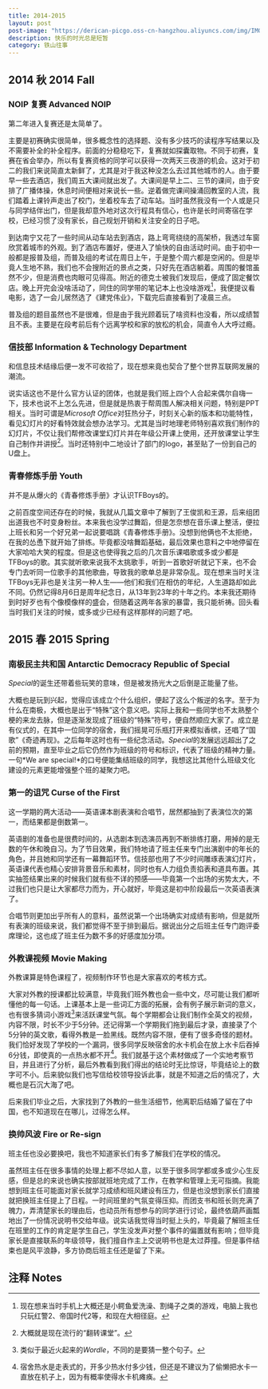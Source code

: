 ```yaml
---
title: 2014-2015
layout: post
post-image: "https://derican-picgo.oss-cn-hangzhou.aliyuncs.com/img/IMG_2616.JPG"
description: 快乐的时光总是短暂
category: 铁山往事
---
```


## 2014 秋 2014 Fall

### NOIP 复赛 Advanced NOIP

第二年进入复赛还是太简单了。

主要是初赛确实很简单，很多概念性的选择题、没有多少技巧的读程序写结果以及不需要补全的补全程序。前面的分稳稳吃下，复赛就如探囊取物。不同于初赛，复赛在省会举办，所以有复赛资格的同学可以获得一次两天三夜游的机会。这对于初二的我们来说简直太新鲜了，尤其是对于我这种没怎么去过其他城市的人。由于要早一些去酒店，我们周五大课间就出发了。大课间是早上二、三节的课间，由于安排了广播体操，休息时间便相对来说长一些。逆着做完课间操涌回教室的人流，我们踏着上课铃声走出了校门，坐着校车去了动车站。当时虽然我没有一个人或是只与同学结伴出门，但是我却意外地对这次行程具有信心，也许是长时间寄宿在学校，已经习惯了没有家长，自己规划开销和关注安全的日子吧。

到达南宁又花了一些时间从动车站去到酒店，路上弯弯绕绕的高架桥，我透过车窗欣赏着城市的外观。到了酒店布置好，便进入了愉快的自由活动时间。由于初中一般都是报普及组，而普及组的考试在周日上午，于是整个周六都是空闲的。但是毕竟人生地不熟，我们也不会搜附近的景点之类，只好先在酒店躺着。周围的餐馆虽然不少，但是消费也肉眼可见得高。附近的德克士被我们发现后，便成了固定餐饮店。晚上开完会没啥活动了，同住的同学带的笔记本上也没啥游戏[^1]，我便提议看电影，选了一会儿居然选了《建党伟业》，下载完后直接看到了凌晨三点。

普及组的题目虽然也不是很难，但是由于我光顾着玩了啥资料也没看，所以成绩暂且不表。主要是在段考前后有个远离学校和家的放松的机会，简直令人大呼过瘾。

[^1]: 现在想来当时手机上大概还是小鳄鱼爱洗澡、割绳子之类的游戏，电脑上我也只玩红警2、帝国时代2等，和现在大相径庭。

### 信技部 Information & Technology Department

和信息技术结缘后便一发不可收拾了，现在想来竟也契合了整个世界互联网发展的潮流。

说实话这也不是什么官方认证的团体，也就是我们班上四个人合起来偶尔自嗨一下，技术也说不上怎么先进，但是就是热衷于帮周围人解决相关问题，特别是PPT相关。当时可谓是*Microsoft Office*对狂热分子，时刻关心新的版本和功能特性，看见幻灯片的好看特效就会想办法学习。尤其是当时地理老师特别喜欢我们制作的幻灯片，不仅让我们帮修改课堂幻灯片并在年级公开课上使用，还开放课堂让学生自己制作并讲授[^2]。当时还特别中二地设计了部门的logo，甚至贴了一份到自己的U盘上。

[^2]: 大概就是现在流行的“翻转课堂”。

### 青春修炼手册 Youth

并不是从爆火的《青春修炼手册》才认识TFBoys的。

之前百度空间还存在的时候，我就从几篇文章中了解到了王俊凯和王源，后来组团出道我也不时变身粉丝。本来我也没学过舞蹈，但是怎奈想在音乐课上整活，便拉上班长和另一个好兄弟一起说要唱跳《青春修炼手册》。没想到他俩也不太拒绝，在我的怂恿下就开始了排练。毕竟都没啥舞蹈基础，最后效果也意料之中地停留在大家哈哈大笑的程度。但是这也使得我之后的几次音乐课唱歌或多或少都是TFBoys的歌。其实就听歌来说我不太挑歌手，听到一首歌好听就记下来，也不会专门去听同一位歌手的其他歌曲，导致我的歌单总是非常杂乱。现在想来当时关注TFBoys无非也是关注另一种人生——他们和我们在相仿的年纪，人生道路却如此不同。仍然记得8月6日是周年纪念日，从13年到23年的十年之约。本来我还期待到时好歹也有个像模像样的盛会，但随着这两年各家的暴雷，我只能祈祷。回头看当时我们关注的时候，或多或少已经有这样那样的问题了吧。

## 2015 春 2015 Spring

### 南极民主共和国 Antarctic Democracy Republic of Special

*Special*的诞生还带着些玩笑的意味，但是被发扬光大之后倒是正能量了些。

大概也是玩到兴起，觉得应该成立个什么组织，便起了这么个叛逆的名字。至于为什么在南极，大概也是出于“特殊”这个意义吧。实际上我和一些同学也不太熟整个梗的来龙去脉，但是逐渐发现成了班级的“特殊”符号，便自然顺应大家了。成立是有仪式的，在其中一位同学的宿舍，我们摇晃可乐瓶打开来模拟香槟，还唱了“国歌”《奇迹再现》。之后每年这时也有一些纪念活动。*Special*的发展远远超出了之前的预期，直至毕业之后它仍然作为班级的符号和标识，代表了班级的精神力量。一句*We are special!*的口号便能集结班级的同学，我想这比其他什么班级文化建设的元素更能增强整个班的凝聚力吧。

### 第一的诅咒 Curse of the First

这一学期的两大活动——英语课本剧表演和合唱节，居然都抽到了表演位次的第一，而结果都是倒数第一。

英语剧的准备也是很费时间的，从选剧本到选演员再到不断排练打磨，用掉的是无数的午休和晚自习。为了节目效果，我们特地请了班主任来专门出演剧中的年长的角色，并且她和同学还有一幕舞蹈环节。信技部也用了不少时间雕琢表演幻灯片，英语课代表也精心安排背景音乐和素材，同时也有人力组负责掐表和道具布置。其实抽签结果出来的时候我们就有些不详的预感——毕竟第一个出场的劣势太大，不过我们也只是让大家都尽力而为，开心就好，毕竟这是初中阶段最后一次英语表演了。

合唱节则更加出乎所有人的意料，虽然说第一个出场确实对成绩有影响，但是就所有表演的班级来说，我们都觉得不至于排到最后。据说出分之后班主任专门跑评委席理论，这也成了班主任为数不多的好感度加分项。

### 外教课视频 Movie Making

外教课算是特色课程了，视频制作环节也是大家喜欢的考核方式。

大家对外教的授课都比较满意，毕竟我们班外教也会一些中文，尽可能让我们都听懂他的每一句话。上课基本上是一些词汇方面的拓展，会有例子展示新词的意义，也有很多猜词小游戏[^3]来活跃课堂气氛。每个学期都会让我们制作全英文的视频，内容不限，时长不少于5分钟。还记得第一个学期我们拖到最后才录，直接录了个5分钟的英文歌，看得外教是一脸黑线。既然内容不限，便有了很多奇怪的题材。我们恰好发现了学校的一个漏洞，很多同学反映宿舍的水卡机会在放上水卡后吞掉6分钱，即使真的一点热水都不开[^4]。我们就基于这个素材做成了一个实地考察节目，并且进行了分析，最后外教看到我们得出的结论时无比惊讶，毕竟结论上的数字可不小。后来貌似我们也写信给校领导投诉此事，就是不知道之后的情况了，大概也是石沉大海了吧。

后来我们毕业之后，大家找到了外教的一些生活细节，他离职后结婚了留在了中国，也不知道现在在哪儿，过得怎么样。

[^3]: 类似于最近火起来的*Wordle*，不同的是要猜一整个句子。
[^4]: 宿舍热水是走表式的，开多少热水付多少钱，但还是不建议为了偷懒把水卡一直放在机子上，因为有概率使得水卡机瘫痪。

### 换帅风波 Fire or Re-sign

班主任也没必要换吧，我也不知道家长们有多了解我们在学校的情况。

虽然班主任在很多事情的处理上都不尽如人意，以至于很多同学都或多或少心生反感，但是总的来说也确实按部就班地完成了工作，在教学和管理上无可指摘。我能想到班主任可能面对家长就学习成绩和班风建设有压力，但是也没想到家长们直接就把换班主任提上了日程。一时间班里的气氛变得压抑。而团支书和班长则充满了魄力，弄清楚家长的理由后，也动员所有想参与的同学进行讨论，最终依葫芦画瓢地出了一份情况说明书交给年级。说实话我觉得当时挺上头的，毕竟最了解班主任在班里的工作的肯定是学生自己，学生没发声对整个事件的偏置就有影响；但毕竟家长是直接联系的年级领导，我们擅自作主上交说明书也是太过莽撞。但是事件结束也是风平浪静，多方协商后班主任还是留了下来。

## 注释 Notes